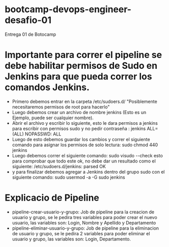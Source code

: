 # bootcamp-devops-engineer-desafio-01
Entrega 01 de Botocamp

# Importante para correr el pipeline se debe habilitar permisos de Sudo en Jenkins para que pueda correr los comandos Jenkins.
- Primero debemos entrar en la carpeta /etc/sudoers.d/ "Posiblemente necesitaremos permisos de root para hacerlo"
- Luego debemos crear un archivo de nombre jenkins (Esto es un Ejemplo, puede ser cualquier nombre).
- Abrir el archivo y escribir lo siguiente, esto le dara permisos a jenkins para escribir con permisos sudo y no pedir contraseña : jenkins ALL=(ALL) NOPASSWD: ALL  
- Luego de esto debemos guardar los cambios y correr el siguiente comando para asignar los permisos de solo lectura: sudo chmod 440 jenkins
- Luego debemos correr el siguiente comando:  sudo visudo --check  esto para comprobar que todo este ok, no debe dar un resultado como el siguiente:  /etc/sudoers.d/jenkins: parsed OK
- y para finalizar debemos agregar a Jenkins dentro del grupo sudo con el siguiente comando: sudo usermod -a -G sudo jenkins

# Explicacio de Pipeline
- pipeline-crear-usuario-y-grupo: Job de pipeline para la creacion de usuario y grupo, se le pedira tres variables para poder crear el nuevo usuario, las variables son: Login, Nombre y Apellido y Departamento
- pipeline-eliminar-usuario-y-grupo: Job de pipeline para la eliminacion de usuario y grupo, se le pedira 2 variables para poder eliminar el usuario y grupo, las variables son: Login, Departamento.
